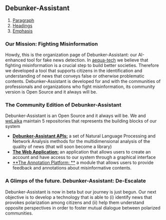 ## Debunker-Assistant

1. [Paragraph](#mission)
2. [Headings](#community)
3. [Emphasis](#descalate)


<a name="mission" />

### Our Mission: Fighting Misinformation

Howdy, this is the organization page of Debunker-Assistant: our AI-enhanced tool for fake news detection. In [aequa-tech](https://aequa-tech.com/) we believe that fighting misinformation is a crucial step to build better societies. Therefore we developed a tool that supports citizens in the identification and understanding of news that conveys false or otherwise problematic contents. Debunker-Assistant is developed for and with the communities of professionals and organizations who fight misinformation, its community version is Open Source and it always will be.

<a name="community" />

### The Community Edition of Debunker-Assistant
Debunker-Assistant is an Open Source and it always will be. We and [weLaika](https://dev.welaika.com/) maintain 5 repositories that represents the building blocks of our system

* [**Debunker-Assistant APIs:**](https://github.com/aequa-tech/debunker-assistant) a set of Natural Language Processing and Network Analysis methods for the multidimensional analysis of the quality of news (that will soon become a library) 
* [**The Web Application:**](https://github.com/aequa-tech/debunker-assistant) an application that allows users to create an account and have access to our system through a graphical interface
* [**The Annotation Platform: **](https://github.com/aequa-tech/debunker-assistant) a module that allows users to provide feedback and annotations about misinformative contents.

<a name="descalate" />

### A Glimps of the future. Debunker-Assistant: De-Escalate
Debunker-Assistant is now in beta but our journey is just begun. Our next objective is to develop a technology that is able to (i) identify news that provokes polarization among citizens and (ii) help them understand opposite perspectives in order to foster mutual dialogue between polarized communities.

